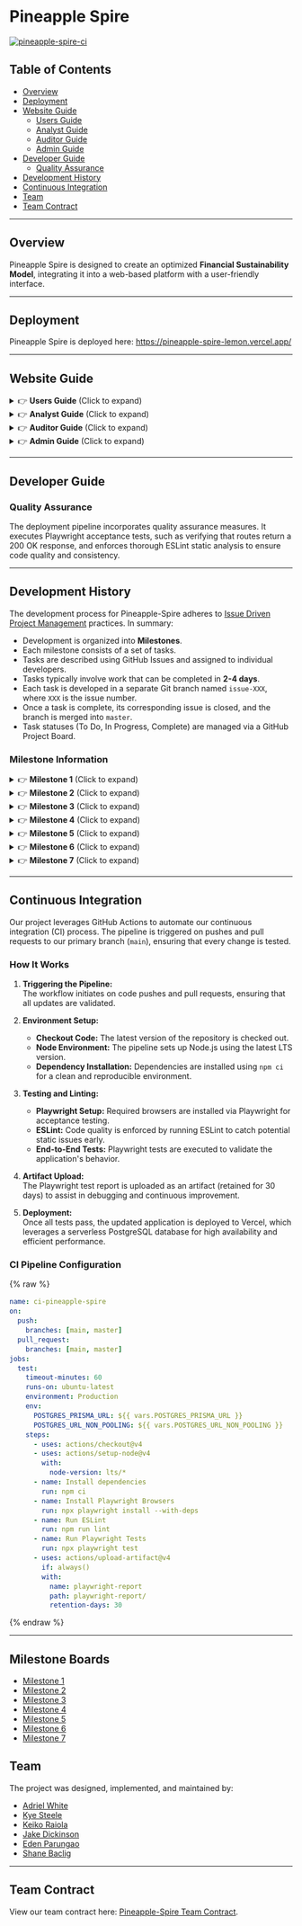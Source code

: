 # Pineapple Spire

[![pineapple-spire-ci](https://github.com/pineapple-spire/pineapple-spire/actions/workflows/ci.yml/badge.svg)](https://github.com/pineapple-spire/pineapple-spire/actions/workflows/ci.yml)

## Table of Contents

- [Overview](#overview)
- [Deployment](#deployment)
- [Website Guide](#website-guide)
  - [Users Guide](#users-guide)
  - [Analyst Guide](#analyst-guide)
  - [Auditor Guide](#auditor-guide)
  - [Admin Guide](#admin-guide)
- [Developer Guide](#developer-guide)
  - [Quality Assurance](#quality-assurance)
- [Development History](#development-history)
- [Continuous Integration](#continuous-integration)
- [Team](#team)
- [Team Contract](#team-contract)

---

## Overview

Pineapple Spire is designed to create an optimized **Financial Sustainability Model**, integrating it into a web-based platform with a user-friendly interface.

---

## Deployment

Pineapple Spire is deployed here: https://pineapple-spire-lemon.vercel.app/ 

---

## Website Guide

<details>
  <summary>👉 <strong>Users Guide</strong> (Click to expand)</summary>

  This section provides a walkthrough of the Pineapple Spire user interface and its capabilities.

  ### Landing Page

  When users first arrive to Pineapple Spire, they must login into their account in order to use any financial modeling tools.

  <img src="images/user-guide/landing-page-no-login.png" alt="Landing Page no login" width="600px">


  After users login, they will be able to use the fiscal sustainability model and the stress test tools as seen in the image below.

  <img src="images/user-guide/landing-page-user-login.png" alt="Landing Page user login" width="600px">

  ### Sign In

  To sign in, when users are on the landing page, they can click on the "Login" button located on the top right of the landing page, then click on "Sign In."

  <img src="images/user-guide/user-sign-in.png" alt="Landing Page user login" width="600px">

  After users click on "Sign In", it will take them to the sign in page which then they can enter their email and password for Pineapple Spire, then click on the "Sign In" button located below the email and password input.

  <img src="images/user-guide/user-sign-in-page.png" alt="Landing Page user login" width="600px">  

  ### Sign Out

  To sign out, users can click on the top right where they see their email and click "Sign Out."

  <img src="images/user-guide/user-sign-out.png" alt="Sign out button" width="600px">

  Then they will be presented with the option to either sign out for sure or to cancel their decision. To sign out, users can click on the left button, "Yes! Sign out." or to cancel, users can click on the right button, "Cancel."

  <img src="images/user-guide/user-sign-out-confirm.png" alt="Sign out confirmation page" width="600px">

  ### Sign Up

  If users need to make an account, from the landing page, they can click on the login button located on the top right, then click on "Sign Up" and it will take them to the sign up page. Here, users can put in their first and last name, email, username, password and then confirming their password.

  <img src="images/user-guide/sign-up.png" alt="Sign up page" width="600px">

  Users can also access the sign up page through the sign in page underneath the sign in button.

  <img src="images/user-guide/user-sign-in-page.png" alt="Sign up page" width="600px">

  ### Change Password

  The user is able to change their account password by clicking on their email located on the top right of the page and then clicking on the "Change Password" button.

  From there, the change password page is shown and the user will be able to change their password from there.

  <img src="images/user-guide/change-password.png" alt="Change password page" width="600px">

  ### Financial Sustainability Model

  Users can view the financial sustainability model. For each stress test, they can pick what version of the stress test they want to see and also pick how many years they want to forecast. To see the years the do not fit on the table, the user can click the next or previous buttons. 

  <img src="images/user-guide/sm-page.png" alt="Financial Sustainability Modal page" width="600px">

  ### Stress Tests Editor

  Users can view the stress tests editor page. They will be able to forecast five different stress tests scenarios.

  Each scenario have different value inputs that the user can change to fit what they want to forecast.

  To view the different stress test options, the user can click on the "Stress Test 1" button and change to see other stress tests and even their custom stress tests.

  To save any changed values, the user can click on "Save Scenario" and any changes will be displayed in the graphs, tables, and the sustainability model page as well.

  <img src="images/user-guide/stress-test-page.png" alt="Financial Sustainability Modal page" width="600px">

  Each stress test page will also show a graph and table that will forecast the stress effects.

  <img src="images/user-guide/stress-test-graphs-tables.png" alt="Financial Sustainability Modal page" width="600px">

  Each stress test page will also have the option to show the residual effects.

  <img src="images/user-guide/stress-test-residual.png" alt="Financial Sustainability Modal page" width="600px">

</details>

<details>
  <summary>👉 <strong>Analyst Guide</strong> (Click to expand)</summary>

  This section provides a walkthrough of the Pineapple Spire analyst interface and its capabilities.

  The analyst has the same capabilities as the user with aditional features.

  ### Financial Compilation Page

  The analyst is able to use the financial compilation page. The financial compilation page features a x-year ($x \in [1, 99]$) forecast output of various financial information. Users are able to calculate their x-year forecast by choosing if they want to view their data using the average of the past three years information or use a percent multiplier from 0-100%.

  The user is able to toggle between the table view or a graph view for each financial category.

  The user is also able to choose what financial category to look at by checking on and off the boxes located on the top of the page. Users are also able to toggle on and off the heatmap.

  The user is also able to save these changes to the financial compilation page and these changes will be reflected on the sustainability model page.

  <img src="images/user-guide/fc-page.png" alt="Financial Compilation page" width="600px">

  <img src="images/M7/fc-graphs.png" alt="Financial Compilation Page" width="600px">

  ### View Audit Data

  The analyst is able to view the audited data but unable to edit the data.

  <img src="images/user-guide/view-audit-data.png" alt="Viewing audited data" width="600px">

  ### Support Requests

  The analyst is able to view support requests. They would be able to view contact messages and reported problems.

  Once these problems and messages have been addressed, the user can archieve the message or marked it as resolved.

  <img src="images/user-guide/support-requests.png" alt="Viewing audited data" width="600px">

</details>

<details>
  <summary>👉 <strong>Auditor Guide</strong> (Click to expand)</summary>

  This section provides a walkthrough of the Pineapple Spire auditor interface and its capabilities.

  The auditor has the same capabilities as the user and analyst, minus the ability to view support requests. However, they are able to view and edit audited data.

  The auditor is able to view the audit data page and edit any values as needed, then save the changes.

  <img src="images/user-guide/auditor-page.png" alt="Viewing audited page" width="600px">

</details>

<details>
  <summary>👉 <strong>Admin Guide</strong> (Click to expand)</summary>

  This section provides a walkthrough of the Pineapple Spire admin interface and its capabilities.

  The admin has the same capabilities as the user and analyst with additional features.

  ### Admin Page

  The admin is able to view the admin page where they can see all registered users. The admin is able to change the users role or delete the users account.

  <img src="images/user-guide/admin-page.png" alt="Admin page" width="600px">

</details>

---

## Developer Guide

### Quality Assurance

The deployment pipeline incorporates quality assurance measures. It executes Playwright acceptance tests, such as verifying that routes return a 200 OK response, and enforces thorough ESLint static analysis to ensure code quality and consistency.

---

## Development History

The development process for Pineapple-Spire adheres to [Issue Driven Project Management](https://courses.ics.hawaii.edu/ics414s25/modules/project-management/) practices. In summary:

- Development is organized into **Milestones**.
- Each milestone consists of a set of tasks.
- Tasks are described using GitHub Issues and assigned to individual developers.
- Tasks typically involve work that can be completed in **2-4 days**.
- Each task is developed in a separate Git branch named `issue-XXX`, where `XXX` is the issue number.
- Once a task is complete, its corresponding issue is closed, and the branch is merged into `master`.
- Task statuses (To Do, In Progress, Complete) are managed via a GitHub Project Board.

### Milestone Information

<details>
  <summary>👉 <strong>Milestone 1</strong> (Click to expand)</summary>
  <p><a href="https://github.com/orgs/pineapple-spire/projects/1">Milestone 1 Project Board</a></p>
  
  <h3>Landing Page</h3>
  <img src="images/Spire Homepage.png" alt="Landing Page" width="600px">
  
  <h3>Sign In Page</h3>
  <img src="images/Sign-In-Page.png" alt="Sign In Page" width="600px">
  
  <h3>Sign Up Page</h3>
  <img src="images/Sign-Up-Page.png" alt="Sign Up Page" width="600px">
  
  <h3>Financial Compilation Pages</h3>
  <h4>Income Statement Page</h4>
  <img src="images/fc-income-statement-page.png" alt="Financial Compilation Income Statement Page" width="600px">
  
  <h4>Costs of Goods Page</h4>
  <img src="images/fc-costs-of-goods-page.png" alt="Financial Compilation Costs of Goods Page" width="600px">
  
  <h4>Operating Expenses Page</h4>
  <img src="images/fc-operating-expenses-page.png" alt="Financial Compilation Operating Expenses Page" width="600px">
  
  <h4>Assets Page</h4>
  <img src="images/fc-assets-page.png" alt="Financial Compilation Assets Page" width="600px">
  
  <h4>Liabilities and Equity Page</h4>
  <img src="images/fc-liabilities-equity-page.png" alt="Financial Compilation Liabilities and Equity Page" width="600px">
  
  <h3>Sustainability Model Page</h3>
  <img src="images/sustainability-model.png" alt="Sustainability Model Page" width="600px">
  
  <h3>Auditor Page</h3>
  <img src="images/Auditor%20Role%20Page%20Mockup.png" alt="Auditor Page" width="600px">
  
  <h3>Stress Test Tool Page</h3>
  <img src="images/Stress Test Tool Page.png" alt="Stress Test Tool" width="600px">
  
  <h3>Stress Test 1 Page</h3>
  <img src="images/stress-test-1.png" alt="Stress Test 1" width="600px">
  
  <h3>Stress Test 2 Page</h3>
  <img src="images/stress-test-2.png" alt="Stress Test 2" width="600px">
  
  <h3>Stress Test 3 Page</h3>
  <img src="images/stress-test-3.png" alt="Stress Test 3" width="600px">
  
  <h3>Stress Test 4 Page</h3>
  <img src="images/stress-test-4.png" alt="Stress Test 4" width="600px">
  
  <h3>Stress Test 5 Page</h3>
  <img src="images/stress-test-5.png" alt="Stress Test 5" width="600px">
</details>

<details>
  <summary>👉 <strong>Milestone 2</strong> (Click to expand)</summary>
  <p><a href="https://github.com/orgs/pineapple-spire/projects/2">Milestone 2 Project Board</a></p>
  
  <h3>Landing Page</h3>
  <img src="images/M2/Landing.png" alt="Landing Page" width="600px">
  
  <h3>Sign In Page</h3>
  <img src="images/M2/Signin.png" alt="Sign In Page" width="600px">
  
  <h3>Sign Up Page</h3>
  <img src="images/M2/Signup.png" alt="Sign Up Page" width="600px">
  
  <h3>About Page</h3>
  <img src="images/M2/About.png" alt="About Page" width="600px">
  
  <h3>Financial Compilation Page</h3>
  <img src="images/M2/FC.png" alt="Financial Compilation Page" width="600px">
  
  <h3>Fiscal Sustainability Model Page</h3>
  <img src="images/M2/FSM.png" alt="Fiscal Sustainability Model Page" width="600px">
  
  <h3>Stress Test Tool Page</h3>
  <img src="images/M2/Stress.png" alt="Stress Test Tool Page" width="600px">
</details>

<details>
  <summary>👉 <strong>Milestone 3</strong> (Click to expand)</summary>
  <p><a href="https://github.com/orgs/pineapple-spire/projects/3">Milestone 3 Project Board</a></p>
  
  <h3>Landing Page</h3>
  <img src="images/M3/Landing.png" alt="Landing Page" width="600px">
  
  <h3>Sign In Page</h3>
  <img src="images/M3/Signin.png" alt="Sign In Page" width="600px">
  
  <h3>Sign Up Page</h3>
  <img src="images/M3/Signup.png" alt="Sign Up Page" width="600px">
  
  <h3>About Page</h3>
  <img src="images/M3/About.png" alt="About Page" width="600px">
  
  <h3>Financial Compilation Page</h3>
  <img src="images/M3/FC.png" alt="Financial Compilation Page" width="600px">

  <h3>Financial Compilation Options</h3>
  <img src="images/M3/FCOptions.png" alt="Financial Compilation Options" width="600px">
  
  <h3>Fiscal Sustainability Model Page</h3>
  <img src="images/M3/FSM.png" alt="Fiscal Sustainability Model Page" width="600px">

  <h3>Stress Test Tool Options</h3>

  <h4>Stress Test 1</h4>
  <img src="images/M3/Stress1.png" alt="Stress Test 1" width="600px">

  <h4>Stress Test 2</h4>
  <img src="images/M3/Stress2.png" alt="Stress Test 2" width="600px">

  <h4>Stress Test 3</h4>
  <img src="images/M3/Stress3.png" alt="Stress Test 3" width="600px">

  <h4>Stress Test 4</h4>
  <img src="images/M3/Stress4.png" alt="Stress Test 4" width="600px">

  <h4>Stress Test 5</h4>
  <img src="images/M3/Stress5.png" alt="Stress Test 5" width="600px">

  <h3>Registered Users Page (Admin)</h3>
  <img src="images/M3/RegisteredUsers.png" alt="Registered Users Page (Admin)" width="600px">
</details>

<details>
  <summary>👉 <strong>Milestone 4</strong> (Click to expand)</summary>
  <p><a href="https://github.com/orgs/pineapple-spire/projects/5">Milestone 4 Project Board</a></p>
  
  <h3>Landing Page</h3>
  <img src="images/M4/landing.png" alt="Landing Page" width="600px">
  
  <h3>Sign In Page</h3>
  <img src="images/M4/signin.png" alt="Sign In Page" width="600px">
  
  <h3>Sign Up Page</h3>
  <img src="images/M4/signup.png" alt="Sign Up Page" width="600px">
  
  <h3>About Page</h3>
  <img src="images/M4/about.png" alt="About Page" width="600px">
  
  <h3>Financial Compilation Page</h3>
  <img src="images/M4/fc.png" alt="Financial Compilation Page" width="600px">
  
  <h3>Fiscal Sustainability Model Page</h3>
  <img src="images/M4/fsm.png" alt="Fiscal Sustainability Model Page" width="600px">

  <h3>Stress Test Tool Options</h3>

  <h4>Stress Test 1</h4>
  <div>
    <strong>Example 1</strong>
    <br/>
    <img src="images/M4/s1a.png" alt="Stress Test 1 (a)" width="600px">
  </div>
  <div>
    <strong>Example 2</strong>
    <br/>
    <img src="images/M4/s1b.png" alt="Stress Test 1 (b)" width="600px">
  </div>
  <h4>Stress Test 2</h4>
  <img src="images/M4/s2.png" alt="Stress Test 2" width="600px">

  <h4>Stress Test 3</h4>
  <img src="images/M4/s3.png" alt="Stress Test 3" width="600px">

  <h4>Stress Test 4</h4>
  <img src="images/M4/s4.png" alt="Stress Test 4" width="600px">

  <h4>Stress Test 5</h4>
  <img src="images/M4/s5.png" alt="Stress Test 5" width="600px">
</details>

<details>
  <summary>👉 <strong>Milestone 5</strong> (Click to expand)</summary>
  <p><a href="https://github.com/orgs/pineapple-spire/projects/7">Milestone 5 Project Board</a></p>
  
  <h3>Landing Page</h3>
  <h4>Unauthenticated</h4>
  <img src="images/M5/landing1.png" alt="Landing Page Unauth" width="600px">
  <h4>Authenticated</h4>
  <img src="images/M5/landing2.png" alt="Landing Page Auth" width="600px">
  
  <h3>Sign In Page</h3>
  <img src="images/M5/signin.png" alt="Sign In Page" width="600px">
  
  <h3>Sign Up Page</h3>
  <img src="images/M5/signup.png" alt="Sign Up Page" width="600px">
  
  <h3>About Page</h3>
  <img src="images/M5/about.png" alt="About Page" width="600px">

  <h3>Admin Page</h3>
  <img src="images/M5/admin.png" alt="Admin Page" width="600px">

  <h3>Audit Page</h3>
  <img src="images/M5/audit.png" alt="Audit Page" width="600px">
  
  <h3>Financial Compilation Page</h3>
  <img src="images/M5/fc.png" alt="Financial Compilation Page" width="600px">
  
  <h3>Fiscal Sustainability Model Page</h3>
  <img src="images/M5/fsm.png" alt="Fiscal Sustainability Model Page" width="600px">

  <h3>Contact Us Page</h3>
  <img src="images/M5/contact.png" alt="Contact Page" width="600px">

  <h3>Report A Problem Page</h3>
  <img src="images/M5/report.png" alt="Report Page" width="600px">

  <h3>Stress Test Tool Options</h3>
  <img src="images/M5/stress.png" alt="Contact Page" width="600px">
</details>


<details>
  <summary>👉 <strong>Milestone 6</strong> (Click to expand)</summary>
  <p><a href="https://github.com/orgs/pineapple-spire/projects/8">Milestone 6 Project Board</a></p>
  
  <h3>Landing Page</h3>
  <img src="images/M6/landing.png" alt="Landing Page Unauth" width="600px">
  
  <h3>Sign In Page</h3>
  <img src="images/M6/signin.png" alt="Sign In Page" width="600px">
  
  <h3>Sign Up Page</h3>
  <img src="images/M6/signup.png" alt="Sign Up Page" width="600px">

  <h3>Change Password</h3>
  <img src="images/M6/change.png" alt="Change Pwd Page" width="600px">

  <h3>Admin Page</h3>
  <img src="images/M6/admin.png" alt="Admin Page" width="600px">

  <h3>Audit Page</h3>
  <img src="images/M6/audit.png" alt="Audit Page" width="600px">
  
  <h3>Financial Compilation Page</h3>
  <img src="images/M6/fc.png" alt="Financial Compilation Page" width="600px">
  
  <h3>Fiscal Sustainability Model Page</h3>
  <img src="images/M6/fsm.png" alt="Fiscal Sustainability Model Page" width="600px">

  <h3>Contact Us Page</h3>
  <img src="images/M6/contact.png" alt="Contact Page" width="600px">

  <h3>Report A Problem Page</h3>
  <img src="images/M6/report.png" alt="Report Page" width="600px">

  <h3>Stress Test Tool Options</h3>
  <img src="images/M6/stress.png" alt="Contact Page" width="600px">
</details>

<details>
  <summary>👉 <strong>Milestone 7</strong> (Click to expand)</summary>
  <p><a href="https://github.com/orgs/pineapple-spire/projects/9">Milestone 7 Project Board</a></p>
  
  <h3>Landing Page</h3>
  <img src="images/M7/landing-page-user-login.png" alt="Landing Page" width="600px">
  
  <h3>Sign In Page</h3>
  <img src="images/M7/user-sign-in-page.png" alt="Sign In Page" width="600px">
  
  <h3>Sign Up Page</h3>
  <img src="images/M7/sign-up.png" alt="Sign Up Page" width="600px">

  <h3>Change Password</h3>
  <img src="images/M7/change-password.png" alt="Change Pwd Page" width="600px">

  <h3>Admin Page</h3>
  <img src="images/M7/admin-page.png" alt="Admin Page" width="600px">

  <h3>Audit Page</h3>
  <img src="images/M7/auditor-page.png" alt="Audit Page" width="600px">
  
  <h3>Financial Compilation Page</h3>
  <img src="images/M7/fc-page.png" alt="Financial Compilation Page" width="600px">
  <img src="images/M7/fc-graphs.png" alt="Financial Compilation Page" width="600px">
  
  <h3>Fiscal Sustainability Model Page</h3>
  <img src="images/M7/sm-page.png" alt="Fiscal Sustainability Model Page" width="600px">

  <h3>Contact Us Page</h3>
  <img src="images/M6/contact.png" alt="Contact Page" width="600px">

  <h3>Report A Problem Page</h3>
  <img src="images/M6/report.png" alt="Report Page" width="600px">

  <h3>Stress Test Tool Options</h3>
  <img src="images/M7/stress-test-page.png" alt="Contact Page" width="600px">
  <img src="images/M7/stress-test-graphs-tables.png" alt="Contact Page" width="600px">
  <img src="images/M7/stress-test-residual.png" alt="Contact Page" width="600px">
</details>

---

## Continuous Integration

Our project leverages GitHub Actions to automate our continuous integration (CI) process. The pipeline is triggered on pushes and pull requests to our primary branch (`main`), ensuring that every change is tested.

### How It Works

1. **Triggering the Pipeline:**  
   The workflow initiates on code pushes and pull requests, ensuring that all updates are validated.

2. **Environment Setup:**  
   - **Checkout Code:** The latest version of the repository is checked out.
   - **Node Environment:** The pipeline sets up Node.js using the latest LTS version.
   - **Dependency Installation:** Dependencies are installed using `npm ci` for a clean and reproducible environment.

3. **Testing and Linting:**  
   - **Playwright Setup:** Required browsers are installed via Playwright for acceptance testing.
   - **ESLint:** Code quality is enforced by running ESLint to catch potential static issues early.
   - **End-to-End Tests:** Playwright tests are executed to validate the application's behavior.

4. **Artifact Upload:**  
   The Playwright test report is uploaded as an artifact (retained for 30 days) to assist in debugging and continuous improvement.

5. **Deployment:**  
   Once all tests pass, the updated application is deployed to Vercel, which leverages a serverless PostgreSQL database for high availability and efficient performance.

### CI Pipeline Configuration

{% raw %}
```yaml
name: ci-pineapple-spire
on:
  push:
    branches: [main, master]
  pull_request:
    branches: [main, master]
jobs:
  test:
    timeout-minutes: 60
    runs-on: ubuntu-latest
    environment: Production
    env:
      POSTGRES_PRISMA_URL: ${{ vars.POSTGRES_PRISMA_URL }}
      POSTGRES_URL_NON_POOLING: ${{ vars.POSTGRES_URL_NON_POOLING }}
    steps:
      - uses: actions/checkout@v4
      - uses: actions/setup-node@v4
        with:
          node-version: lts/*
      - name: Install dependencies
        run: npm ci
      - name: Install Playwright Browsers
        run: npx playwright install --with-deps
      - name: Run ESLint
        run: npm run lint
      - name: Run Playwright Tests
        run: npx playwright test
      - uses: actions/upload-artifact@v4
        if: always()
        with:
          name: playwright-report
          path: playwright-report/
          retention-days: 30
```
{% endraw %}

---

## Milestone Boards

<ul>
  <li><a href="https://github.com/orgs/pineapple-spire/projects/1">Milestone 1</a></li>
  <li><a href="https://github.com/orgs/pineapple-spire/projects/2">Milestone 2</a></li>
  <li><a href="https://github.com/orgs/pineapple-spire/projects/3">Milestone 3</a></li>
  <li><a href="https://github.com/orgs/pineapple-spire/projects/5">Milestone 4</a></li>
  <li><a href="https://github.com/orgs/pineapple-spire/projects/7">Milestone 5</a></li>
  <li><a href="https://github.com/orgs/pineapple-spire/projects/8">Milestone 6</a></li>
  <li><a href="https://github.com/orgs/pineapple-spire/projects/9">Milestone 7</a></li>
</ul>

## Team

The project was designed, implemented, and maintained by:

- [Adriel White](https://adrielwhite.github.io/)
- [Kye Steele](https://kyesteele.github.io/)
- [Keiko Raiola](https://keikotr.github.io/)
- [Jake Dickinson](https://jaked332.github.io/)
- [Eden Parungao](https://edenkp.github.io/)
- [Shane Baclig](https://uhm-shaneb.github.io/)

---

## Team Contract

View our team contract here: [Pineapple-Spire Team Contract](https://docs.google.com/document/d/1FcM9N-iCkzPbdlifyuLXAwvtmEhThMv8Lw95GmEuUC8/edit?usp=sharing).
